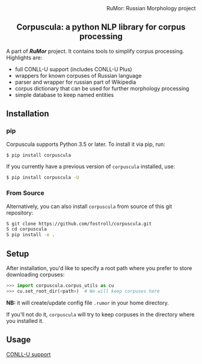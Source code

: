 <div align="right" font-weight='777'>RuMor: Russian Morphology project</div>
<h2 align="center">Corpuscula: a python NLP library for corpus processing</h2>

A part of ***RuMor*** project. It contains tools to simplify corpus
processing. Highlights are:

* full CONLL-U support (includes CONLL-U Plus)
* wrappers for known corpuses of Russian language
* parser and wrapper for russian part of Wikipedia
* corpus dictionary that can be used for further morphology processing
* simple database to keep named entities

## Installation

### pip

Corpuscula supports Python 3.5 or later. To install it via pip, run:
```sh
$ pip install corpuscula
```

If you currently have a previous version of `corpuscula` installed, use:
```sh
$ pip install corpuscula -U
```

### From Source

Alternatively, you can also install `corpuscula` from source of this git
repository:
```sh
S git clone https://github.com/fostroll/corpuscula.git
S cd corpuscula
S pip install -e .
```

## Setup

After installation, you'd like to specify a root path where you prefer to store
downloading corpuses:
```python
>>> import corpuscula.corpus_utils as cu
>>> cu.set_root_dir(<path>)  # We will keep corpuses here
```
**NB:** it will create/update config file `.rumor` in your home directory.

If you'll not do it, `corpuscula` will try to keep corpuses in the directory
where you installed it.

## Usage

[CONLL-U support](https://github.com/fostroll/corpuscula/blob/master/doc/TUTORIAL_CONLLU.md)
